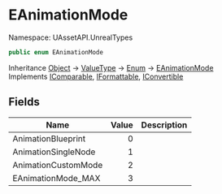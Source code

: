 # EAnimationMode

Namespace: UAssetAPI.UnrealTypes

```csharp
public enum EAnimationMode
```

Inheritance [Object](https://docs.microsoft.com/en-us/dotnet/api/system.object) → [ValueType](https://docs.microsoft.com/en-us/dotnet/api/system.valuetype) → [Enum](https://docs.microsoft.com/en-us/dotnet/api/system.enum) → [EAnimationMode](./uassetapi.unrealtypes.eanimationmode.md)<br>
Implements [IComparable](https://docs.microsoft.com/en-us/dotnet/api/system.icomparable), [IFormattable](https://docs.microsoft.com/en-us/dotnet/api/system.iformattable), [IConvertible](https://docs.microsoft.com/en-us/dotnet/api/system.iconvertible)

## Fields

| Name | Value | Description |
| --- | --: | --- |
| AnimationBlueprint | 0 |  |
| AnimationSingleNode | 1 |  |
| AnimationCustomMode | 2 |  |
| EAnimationMode_MAX | 3 |  |
